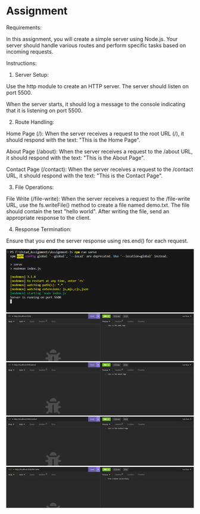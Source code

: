 # Assignment

Requirements:

In this assignment, you will create a simple server using Node.js. Your server should handle various routes and perform specific tasks based on incoming requests.

Instructions:

1. Server Setup:

Use the http module to create an HTTP server.
The server should listen on port 5500.

When the server starts, it should log a message to the console indicating that it is listening on port 5500. 

2. Route Handling:

Home Page (/): When the server receives a request to the root URL (/), it should respond with the text: "This is the Home Page".

About Page (/about): When the server receives a request to the /about URL, it should respond with the text: "This is the About Page".

Contact Page (/contact): When the server receives a request to the /contact URL, it should respond with the text: "This is the Contact Page". 

3. File Operations:

File Write (/file-write): When the server receives a request to the /file-write URL, use the fs.writeFile() method to create a file named demo.txt. The file should contain the text "hello world". After writing the file, send an appropriate response to the client.

4. Response Termination:

Ensure that you end the server response using res.end() for each request.

![Logo](result-1.png)
![Logo](result-2.png)
![Logo](result-2_2.png)
![Logo](result-2_3.png)
![Logo](result-3.png)
